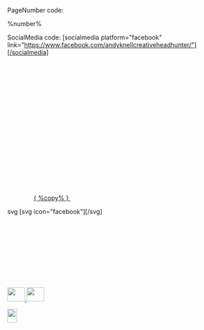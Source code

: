 PageNumber 
code:

<span class="page-number">
%number%
</span>

SocialMedia
code:
[socialmedia platform="facebook" link="https://www.facebook.com/andyknellcreativeheadhunter/"][/socialmedia]

<a class="ak-social__icon" href="%url%" target="_blank"><svg class="ak-icon ak-icon--%platform%"><use xlink:href="/wp-content/plugins/wp-svg-spritemap-master/defs.svg#:%platform%"></svg></a>


<div class="scroll-to-section" style="text-align: center;">
<a data-behaviour="scrollToSection" class="scroll-to-section__button" href="#%target%">
<span class="scroll-to-section__bracket">{ </span> %copy% <span class="scroll-to-section__bracket"> }</span>
<svg class="ak-icon scroll-to-section__icon"><use xlink:href="/wp-content/plugins/wp-svg-spritemap-master/defs.svg#:scroll-down"></svg>
</a>
</div>

svg
[svg icon="facebook"][/svg]
<svg class="ak-icon ak-icon--%icon%"><use xlink:href="/wp-content/plugins/wp-svg-spritemap-master/defs.svg#:%icon%"></svg>


<a class="ak-social__icon ak-social__icon--linkedin" href="#" target="_blank">
<img class="alignnone wp-image-79" src="http://localhost:8888/ak-creative/wp-content/uploads/2017/03/twitter.png" alt="" width="40" height="32" />
</a>
<a class="ak-social__icon ak-social__icon--twitter" href="#" target="_blank">
<img class="alignnone wp-image-79" src="http://localhost:8888/ak-creative/wp-content/uploads/2017/03/twitter.png" alt="" width="40" height="32" /></a>

<a class="ak-social__icon ak-social__icon--facebook" href="#" target="_blank"><img class="alignnone wp-image-80" src="http://localhost:8888/ak-creative/wp-content/uploads/2017/03/facebook.png" alt="" width="22" height="31" /></a>